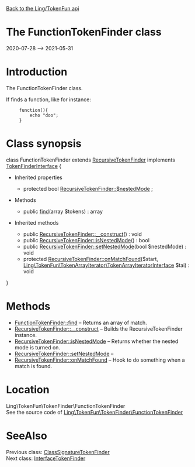 [Back to the Ling/TokenFun api](https://github.com/lingtalfi/TokenFun/blob/master/doc/api/Ling/TokenFun.md)



The FunctionTokenFinder class
================
2020-07-28 --> 2021-05-31






Introduction
============

The FunctionTokenFinder class.

If finds a function, like for instance:

         function(){
             echo "doo";
         }



Class synopsis
==============


class <span class="pl-k">FunctionTokenFinder</span> extends [RecursiveTokenFinder](https://github.com/lingtalfi/TokenFun/blob/master/doc/api/Ling/TokenFun/TokenFinder/RecursiveTokenFinder.md) implements [TokenFinderInterface](https://github.com/lingtalfi/TokenFun/blob/master/doc/api/Ling/TokenFun/TokenFinder/TokenFinderInterface.md) {

- Inherited properties
    - protected bool [RecursiveTokenFinder::$nestedMode](#property-nestedMode) ;

- Methods
    - public [find](https://github.com/lingtalfi/TokenFun/blob/master/doc/api/Ling/TokenFun/TokenFinder/FunctionTokenFinder/find.md)(array $tokens) : array

- Inherited methods
    - public [RecursiveTokenFinder::__construct](https://github.com/lingtalfi/TokenFun/blob/master/doc/api/Ling/TokenFun/TokenFinder/RecursiveTokenFinder/__construct.md)() : void
    - public [RecursiveTokenFinder::isNestedMode](https://github.com/lingtalfi/TokenFun/blob/master/doc/api/Ling/TokenFun/TokenFinder/RecursiveTokenFinder/isNestedMode.md)() : bool
    - public [RecursiveTokenFinder::setNestedMode](https://github.com/lingtalfi/TokenFun/blob/master/doc/api/Ling/TokenFun/TokenFinder/RecursiveTokenFinder/setNestedMode.md)(bool $nestedMode) : void
    - protected [RecursiveTokenFinder::onMatchFound](https://github.com/lingtalfi/TokenFun/blob/master/doc/api/Ling/TokenFun/TokenFinder/RecursiveTokenFinder/onMatchFound.md)($start, [Ling\TokenFun\TokenArrayIterator\TokenArrayIteratorInterface](https://github.com/lingtalfi/TokenFun/blob/master/doc/api/Ling/TokenFun/TokenArrayIterator/TokenArrayIteratorInterface.md) $tai) : void

}






Methods
==============

- [FunctionTokenFinder::find](https://github.com/lingtalfi/TokenFun/blob/master/doc/api/Ling/TokenFun/TokenFinder/FunctionTokenFinder/find.md) &ndash; Returns an array of match.
- [RecursiveTokenFinder::__construct](https://github.com/lingtalfi/TokenFun/blob/master/doc/api/Ling/TokenFun/TokenFinder/RecursiveTokenFinder/__construct.md) &ndash; Builds the RecursiveTokenFinder instance.
- [RecursiveTokenFinder::isNestedMode](https://github.com/lingtalfi/TokenFun/blob/master/doc/api/Ling/TokenFun/TokenFinder/RecursiveTokenFinder/isNestedMode.md) &ndash; Returns whether the nested mode is turned on.
- [RecursiveTokenFinder::setNestedMode](https://github.com/lingtalfi/TokenFun/blob/master/doc/api/Ling/TokenFun/TokenFinder/RecursiveTokenFinder/setNestedMode.md) &ndash; 
- [RecursiveTokenFinder::onMatchFound](https://github.com/lingtalfi/TokenFun/blob/master/doc/api/Ling/TokenFun/TokenFinder/RecursiveTokenFinder/onMatchFound.md) &ndash; Hook to do something when a match is found.





Location
=============
Ling\TokenFun\TokenFinder\FunctionTokenFinder<br>
See the source code of [Ling\TokenFun\TokenFinder\FunctionTokenFinder](https://github.com/lingtalfi/TokenFun/blob/master/TokenFinder/FunctionTokenFinder.php)



SeeAlso
==============
Previous class: [ClassSignatureTokenFinder](https://github.com/lingtalfi/TokenFun/blob/master/doc/api/Ling/TokenFun/TokenFinder/ClassSignatureTokenFinder.md)<br>Next class: [InterfaceTokenFinder](https://github.com/lingtalfi/TokenFun/blob/master/doc/api/Ling/TokenFun/TokenFinder/InterfaceTokenFinder.md)<br>
